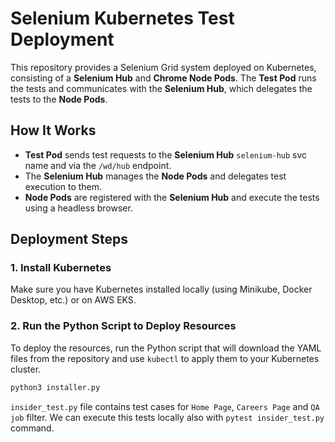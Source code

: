 # Selenium Kubernetes Test Deployment

This repository provides a Selenium Grid system deployed on Kubernetes, consisting of a **Selenium Hub** and **Chrome Node Pods**. The **Test Pod** runs the tests and communicates with the **Selenium Hub**, which delegates the tests to the **Node Pods**.

## How It Works

- **Test Pod** sends test requests to the **Selenium Hub** `selenium-hub` svc name and  via the `/wd/hub` endpoint.
- The **Selenium Hub** manages the **Node Pods** and delegates test execution to them.
- **Node Pods** are registered with the **Selenium Hub** and execute the tests using a headless browser.

## Deployment Steps

### 1. Install Kubernetes

Make sure you have Kubernetes installed locally (using Minikube, Docker Desktop, etc.) or on AWS EKS.

### 2. Run the Python Script to Deploy Resources

To deploy the resources, run the Python script that will download the YAML files from the repository and use `kubectl` to apply them to your Kubernetes cluster.

```bash
python3 installer.py
```

`insider_test.py` file contains test cases for `Home Page`, `Careers Page` and `QA job` filter.
We can execute this tests locally also with `pytest insider_test.py` command.




